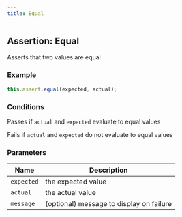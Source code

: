 ```yaml
---
title: Equal 
---
```


## Assertion: Equal 

Asserts that two values are equal 

### Example 

```ts 
this.assert.equal(expected, actual);
``` 

### Conditions 

Passes if `actual` and `expected` evaluate to equal values

Fails if `actual` and `expected` do not evaluate to equal values 

### Parameters 

| Name | Description | 
|---|---| 
| `expected` | the expected value |
| `actual` | the actual value |
| `message` | (optional) message to display on failure |